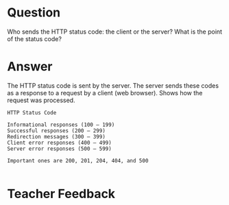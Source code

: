 # Question

Who sends the HTTP status code: the client or the server? What is the point of the status code?

# Answer 
  The HTTP status code is sent by the server. The server sends these codes as a response to a request by a client (web browser). Shows how the request was processed.

` HTTP Status Code `  
```
Informational responses (100 – 199)
Successful responses (200 – 299)
Redirection messages (300 – 399)
Client error responses (400 – 499)
Server error responses (500 – 599)

Important ones are 200, 201, 204, 404, and 500


  ```

# Teacher Feedback